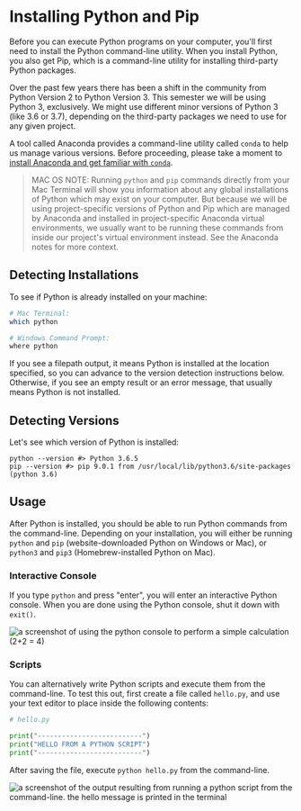 # Installing Python and Pip

Before you can execute Python programs on your computer, you'll first need to install the Python command-line utility. When you install Python, you also get Pip, which is a command-line utility for installing third-party Python packages.

Over the past few years there has been a shift in the community from Python Version 2 to Python Version 3. This semester we will be using Python 3, exclusively. We might use different minor versions of Python 3 (like 3.6 or 3.7), depending on the third-party packages we need to use for any given project.

A tool called Anaconda provides a command-line utility called `conda` to help us manage various versions. Before proceeding, please take a moment to [install Anaconda and get familiar with `conda`](/notes/anaconda/README.md).

> MAC OS NOTE: Running `python` and `pip` commands directly from your Mac Terminal will show you information about any global installations of Python which may exist on your computer. But because we will be using project-specific versions of Python and Pip which are managed by Anaconda and installed in project-specific Anaconda virtual environments, we usually want to be running these commands from inside our project's virtual environment instead. See the Anaconda notes for more context.

## Detecting Installations

To see if Python is already installed on your machine:

```sh
# Mac Terminal:
which python

# Windows Command Prompt:
where python
```

If you see a filepath output, it means Python is installed at the location specified, so you can advance to the version detection instructions below. Otherwise, if you see an empty result or an error message, that usually means Python is not installed.

## Detecting Versions

Let's see which version of Python is installed:

```shell
python --version #> Python 3.6.5
pip --version #> pip 9.0.1 from /usr/local/lib/python3.6/site-packages (python 3.6)
```












































## Usage

After Python is installed, you should be able to run Python commands from the command-line. Depending on your installation, you will either be running `python` and `pip` (website-downloaded Python on Windows or Mac), or `python3` and `pip3` (Homebrew-installed Python on Mac).

### Interactive Console

If you type `python` and press "enter", you will enter an interactive Python console. When you are done using the Python console, shut it down with `exit()`.

![a screenshot of using the python console to perform a simple calculation (2+2 = 4)](installation/img/mac-interactive-python-console.png)

### Scripts

You can alternatively write Python scripts and execute them from the command-line. To test this out, first create a file called `hello.py`, and use your text editor to place inside the following contents:

```py
# hello.py

print("--------------------------")
print("HELLO FROM A PYTHON SCRIPT")
print("--------------------------")
```

After saving the file, execute `python hello.py` from the command-line.

![a screenshot of the output resulting from running a python script from the command-line. the hello message is printed in the terminal](installation/img/python-running-script.png)
